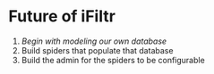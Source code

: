 # Future of iFiltr

1.  *Begin with modeling our own database*
2.  Build spiders that populate that database
3.  Build the admin for the spiders to be configurable

